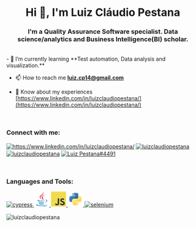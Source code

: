 <h1 align="center">Hi 👋, I'm Luiz Cláudio Pestana</h1>
<h3 align="center">I'm a Quality Assurance Software specialist. Data science/analytics and Business Intelligence(BI) scholar.</h3>
<br>
- 🌱 I’m currently learning **Test automation, Data analysis and visualization.**

- 📫 How to reach me **luiz.cp14@gmail.com**

- 📄 Know about my experiences [https://www.linkedin.com/in/luizclaudiopestana/](https://www.linkedin.com/in/luizclaudiopestana/)
<br>
<h3 align="left">Connect with me:</h3>
<p align="left">
<a href="https://linkedin.com/in/luizclaudiopestana/" target="blank"><img align="center" src="https://raw.githubusercontent.com/rahuldkjain/github-profile-readme-generator/master/src/images/icons/Social/linked-in-alt.svg" alt="https://www.linkedin.com/in/luizclaudiopestana/" height="30" width="40" /></a>
<a href="https://fb.com/luizclaudiopestana" target="blank"><img align="center" src="https://raw.githubusercontent.com/rahuldkjain/github-profile-readme-generator/master/src/images/icons/Social/facebook.svg" alt="luizclaudiopestana" height="30" width="40" /></a>
<a href="https://instagram.com/luizclaudiopestana" target="blank"><img align="center" src="https://raw.githubusercontent.com/rahuldkjain/github-profile-readme-generator/master/src/images/icons/Social/instagram.svg" alt="luizclaudiopestana" height="30" width="40" /></a>
<a href="https://discord.gg/Luiz Pestana#4491" target="blank"><img align="center" src="https://raw.githubusercontent.com/rahuldkjain/github-profile-readme-generator/master/src/images/icons/Social/discord.svg" alt="Luiz Pestana#4491" height="30" width="40" /></a>
</p>
<br>
<h3 align="left">Languages and Tools:</h3>
<p align="left"> <a href="https://www.cypress.io" target="_blank" rel="noreferrer"> <img src="https://raw.githubusercontent.com/simple-icons/simple-icons/6e46ec1fc23b60c8fd0d2f2ff46db82e16dbd75f/icons/cypress.svg" alt="cypress" width="40" height="40"/> </a> <a href="https://www.java.com" target="_blank" rel="noreferrer"> <img src="https://raw.githubusercontent.com/devicons/devicon/master/icons/java/java-original.svg" alt="java" width="40" height="40"/> </a> <a href="https://developer.mozilla.org/en-US/docs/Web/JavaScript" target="_blank" rel="noreferrer"> <img src="https://raw.githubusercontent.com/devicons/devicon/master/icons/javascript/javascript-original.svg" alt="javascript" width="40" height="40"/> </a> <a href="https://www.python.org" target="_blank" rel="noreferrer"> <img src="https://raw.githubusercontent.com/devicons/devicon/master/icons/python/python-original.svg" alt="python" width="40" height="40"/> </a> <a href="https://www.selenium.dev" target="_blank" rel="noreferrer"> <img src="https://raw.githubusercontent.com/detain/svg-logos/780f25886640cef088af994181646db2f6b1a3f8/svg/selenium-logo.svg" alt="selenium" width="40" height="40"/> </a> </p>

<p><img align="center" src="https://github-readme-stats.vercel.app/api/top-langs?username=luizclaudiopestana&show_icons=true&locale=en&layout=compact" alt="luizclaudiopestana" /></p>



<!---
### Hi there 👋
**LuizClaudioPestana/LuizClaudioPestana** is a ✨ _special_ ✨ repository because its `README.md` (this file) appears on your GitHub profile.

Here are some ideas to get you started:

- 🔭 I’m currently working on ...
- 🌱 I’m currently learning ...
- 👯 I’m looking to collaborate on ...
- 🤔 I’m looking for help with ...
- 💬 Ask me about ...
- 📫 How to reach me: ...
- 😄 Pronouns: ...
- ⚡ Fun fact: ...
--->
